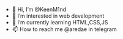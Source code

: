 - 👋 Hi, I’m @KeenM1nd
- 👀 I’m interested in web development
- 🌱 I’m currently learning HTML,CSS,JS
- 📫 How to reach me @aredae in telegram

<!---
KeenM1nd/KeenM1nd is a ✨ special ✨ repository because its `README.md` (this file) appears on your GitHub profile.
You can click the Preview link to take a look at your changes.
--->
